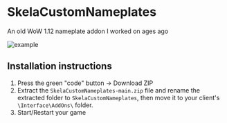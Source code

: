 # SkelaCustomNameplates
An old WoW 1.12 nameplate addon I worked on ages ago

![example](https://user-images.githubusercontent.com/1638449/131257221-bc4fcfe7-5082-4c7a-bfef-32fd194ff52c.png)

## Installation instructions
1. Press the green "code" button -> Download ZIP
2. Extract the `SkelaCustomNameplates-main.zip` file and rename the extracted folder to `SkelaCustomNameplates`, then move it to your client's `\Interface\AddOns\` folder.
3. Start/Restart your game
